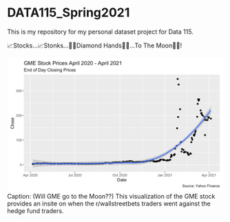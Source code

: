 # DATA115_Spring2021

This is my repository for my personal dataset project for Data 115. 

📈Stocks...📈Stonks...💎🤲Diamond Hands💎🤲...To The Moon🚀🚀!

<img src = "https://raw.githubusercontent.com/Q-oro/DATA115_Spring2021/main/GME_Stock_Closing_Prices.png">
Caption: (Will GME go to the Moon??) This visualization of the GME stock provides an insite on when the r/wallstreetbets traders went against the hedge fund traders.
